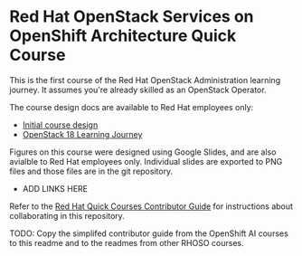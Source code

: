 # Red Hat OpenStack Services on OpenShift Architecture Quick Course

This is the first course of the Red Hat OpenStack Administration learning journey. It assumes you're already skilled as an OpenStack Operator.

The course design docs are available to Red Hat employees only:

* [Initial course design](https://docs.google.com/document/d/1VHPTKWEnBc1McG6_dJR7645ozNQvnAt_AcVpb9JYvMs/edit#)
* [OpenStack 18 Learning Journey](https://docs.google.com/presentation/d/1Zlyj21ZOp0wtMPqdS3P9auhDndaQ6_qs014q_0yPbo4/edit#slide=id.g29c770ffa7c_0_414)

Figures on this course were designed using Google Slides, and are also avialble  to Red Hat employees only. Individual slides are exported to PNG files and those files are in the git repository.

* ADD LINKS HERE

Refer to the [Red Hat Quick Courses Contributor Guide](https://redhatquickcourses.github.io/welcome/1/guide/overview.html) for instructions about collaborating in this repository.

TODO: Copy the simplifed contributor guide from the OpenShift AI courses to this readme and to the readmes from other RHOSO courses.
